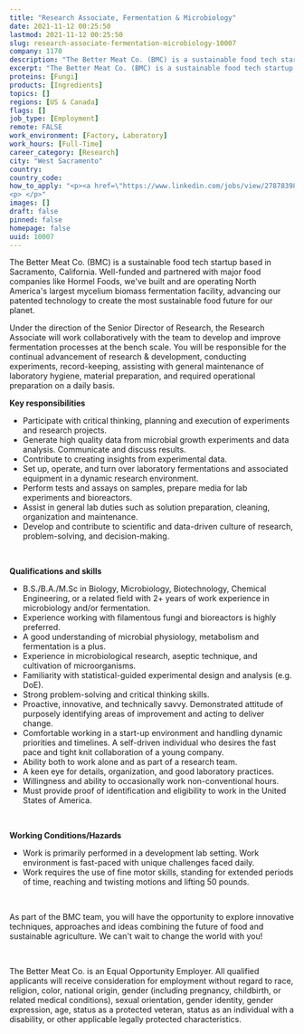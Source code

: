 ```yaml
---
title: "Research Associate, Fermentation & Microbiology"
date: 2021-11-12 00:25:50
lastmod: 2021-11-12 00:25:50
slug: research-associate-fermentation-microbiology-10007
company: 1170
description: "The Better Meat Co. (BMC) is a sustainable food tech startup based in Sacramento, California. Well-funded and partnered with major food companies like Hormel Foods, we’ve built and are operating North America’s largest mycelium biomass fermentation facility, advancing our patented technology to create the most sustainable food future for our planet. "
excerpt: "The Better Meat Co. (BMC) is a sustainable food tech startup based in Sacramento, California. Well-funded and partnered with major food companies like Hormel Foods, we’ve built and are operating North America’s largest mycelium biomass fermentation facility, advancing our patented technology to create the most sustainable food future for our planet. "
proteins: [Fungi]
products: [Ingredients]
topics: []
regions: [US & Canada]
flags: []
job_type: [Employment]
remote: FALSE
work_environment: [Factory, Laboratory]
work_hours: [Full-Time]
career_category: [Research]
city: "West Sacramento"
country: 
country_code: 
how_to_apply: "<p><a href=\"https://www.linkedin.com/jobs/view/2787839872/\">https://www.linkedin.com/jobs/view/2787839872/</a></p>
<p> </p>"
images: []
draft: false
pinned: false
homepage: false
uuid: 10007
---
```

The Better Meat Co. (BMC) is a sustainable food tech startup based in
Sacramento, California. Well-funded and partnered with major food
companies like Hormel Foods, we've built and are operating North
America's largest mycelium biomass fermentation facility, advancing our
patented technology to create the most sustainable food future for our
planet. 

Under the direction of the Senior Director of Research, the Research
Associate will work collaboratively with the team to develop and improve
fermentation processes at the bench scale. You will be responsible for
the continual advancement of research & development, conducting
experiments, record-keeping, assisting with general maintenance of
laboratory hygiene, material preparation, and required operational
preparation on a daily basis. 

**Key responsibilities**

-   Participate with critical thinking, planning and execution of
    experiments and research projects. 
-   Generate high quality data from microbial growth experiments and
    data analysis. Communicate and discuss results.
-   Contribute to creating insights from experimental data.
-   Set up, operate, and turn over laboratory fermentations and
    associated equipment in a dynamic research environment.
-   Perform tests and assays on samples, prepare media for lab
    experiments and bioreactors.
-   Assist in general lab duties such as solution preparation, cleaning,
    organization and maintenance.
-   Develop and contribute to scientific and data-driven culture of
    research, problem-solving, and decision-making.

 

**Qualifications and skills**

-   B.S./B.A./M.Sc in Biology, Microbiology, Biotechnology, Chemical
    Engineering, or a related field with 2+ years of work experience in
    microbiology and/or fermentation. 
-   Experience working with filamentous fungi and bioreactors is highly
    preferred.
-   A good understanding of microbial physiology, metabolism and
    fermentation is a plus.
-   Experience in microbiological research, aseptic technique, and
    cultivation of microorganisms.
-   Familiarity with statistical-guided experimental design and analysis
    (e.g. DoE). 
-   Strong problem-solving and critical thinking skills.
-   Proactive, innovative, and technically savvy. Demonstrated attitude
    of purposely identifying areas of improvement and acting to deliver
    change.
-   Comfortable working in a start-up environment and handling dynamic
    priorities and timelines. A self-driven individual who desires the
    fast pace and tight knit collaboration of a young company.
-   Ability both to work alone and as part of a research team.
-   A keen eye for details, organization, and good laboratory practices.
-   Willingness and ability to occasionally work non-conventional hours.
-   Must provide proof of identification and eligibility to work in the
    United States of America.

 

**Working Conditions/Hazards**

-   Work is primarily performed in a development lab setting. Work
    environment is fast-paced with unique challenges faced daily.
-   Work requires the use of fine motor skills, standing for extended
    periods of time, reaching and twisting motions and lifting 50
    pounds.

 

As part of the BMC team, you will have the opportunity to explore
innovative techniques, approaches and ideas combining the future of food
and sustainable agriculture. We can't wait to change the world with you!

 

The Better Meat Co. is an Equal Opportunity Employer. All qualified
applicants will receive consideration for employment without regard to
race, religion, color, national origin, gender (including pregnancy,
childbirth, or related medical conditions), sexual orientation, gender
identity, gender expression, age, status as a protected veteran, status
as an individual with a disability, or other applicable legally
protected characteristics.
